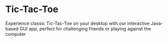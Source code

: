 # Tic-Tac-Toe
Experience classic Tic-Tac-Toe on your desktop with our interactive Java-based GUI app, perfect for challenging friends or playing against the computer
